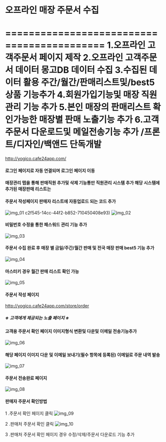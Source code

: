 # 오프라인 매장 주문서 수집

===========================================
1.오프라인 고객주문서 페이지 제작
2.오프라인 고객주문서 데이터 몽고DB 데이터 수집
3.수집된 데이터 활용 주간/월간/판매리스트및/best5상품 기능추가
4.회원가입기능및 매장 직원관리 기능 추가 
5.본인 매장의 판매리스트 확인가능한 매장별 판매 노출기능 추가
6.고객주문서 다운로드및 메일전송기능 추가 
/프론트/디자인/백앤드 단독개발
===========================================


http://yogico.cafe24app.com/ 

#### 로그인 페이지로 자동 연결되며 로그인 페이지 이동
#### 매장관리 탭을 통해 판매직원 추가및 삭제 기능통만 직원관리 시스템 추가 해당 시스템에 추가된 매장판매 리스트는
#### 주문서 작성페이지 판매자 리스트에 자동업로드 되는 코드 추가 
![img_01](https://github.com/sijoow/order/assets/120313660/ae6ca636-f744-418c-9c1d-b14ac0fe1efb)
c2f545-14cc-44f2-b852-710450408e93)
![img_02](https://github.com/sijoow/order/assets/120313660/bda34935-c083-41c9-8212-4a23402c9a36)
#### 비밀번호 수정을 통한 패스워드 관리 기능 추가
![img_03](https://github.com/sijoow/order/assets/120313660/7271ecc4-c1dc-49c5-970f-434d7c893361)

#### 주문서 수집 완료 후 매장 별 금일/주간/월간 판매 및 전국 매장 판매 best5 기능 추가
![img_04](https://github.com/sijoow/order/assets/120313660/93443a13-7473-4ca9-b92e-d5d55490551a)

#### 마스터키 경우 월간 판매 리스트 확인 가능
![img_05](https://github.com/sijoow/order/assets/120313660/edd69fb8-6beb-4838-89d4-69a76420abed)

#### 주문서 작성 페이지
http://yogico.cafe24app.com/store/order
##### ※ 고객에게 제공되는 노출 페이지 ※

#### 고객용 주문서 확인 페이지  이미지형식 변환및 다운및 이메일 전송기능추가
![img_06](https://github.com/sijoow/order/assets/120313660/9e9802aa-b048-4cbb-8ee0-8ad55f45c857)

#### 해당 페이지 이미지 다운 및 이메일 보내기(필수 항목에 등록된) 이메일로 주문 내역 발송
![img_07](https://github.com/sijoow/order/assets/120313660/bdc7bb6f-0a76-4628-833f-f14902cc5391)

#### 주문서 전송완료 페이지 
![img_08](https://github.com/sijoow/order/assets/120313660/a5b2feb2-9dab-49ae-940c-b41f6a357552)

#### 판매자 주문서 확인방법
1 .주문서 확인 페이지 클릭 
![img_09](https://github.com/sijoow/order/assets/120313660/166e3f6f-8088-4a0d-b30c-e51ae62f2dfd)

2 .판매처 주문서 확인 클릭
![img_10](https://github.com/sijoow/order/assets/120313660/a2b42516-c84e-4999-b52d-c6b3de9589e8)

3 .판매처 주문서 확인 페이지 경우 수정/삭제/주문서 다운로드 기능 추가
